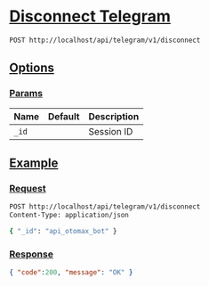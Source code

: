 # [Disconnect Telegram]()

<!--
@category Endpoint
-->

```bash
POST http://localhost/api/telegram/v1/disconnect
```

## [Options]()

### [Params]()

Name | Default | Description
--- | --- | ---
`_id` |  | Session ID

## [Example]()

### [Request]()

```bash
POST http://localhost/api/telegram/v1/disconnect
Content-Type: application/json

{ "_id": "api_otomax_bot" }
```

### [Response]()

```json
{ "code":200, "message": "OK" }
```